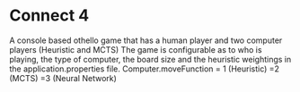 # Connect 4

A console based othello game that has a human player and two computer players (Heuristic and MCTS) The game is configurable as to who is playing, the type of computer, the board size and the heuristic weightings in the application.properties file.
Computer.moveFunction = 1 (Heuristic) =2 (MCTS) =3 (Neural Network)


